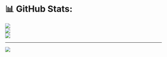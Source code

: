 # 📊 GitHub Stats:
![](https://github-readme-stats.vercel.app/api?username=Zander0070&theme=dark&hide_border=false&include_all_commits=false&count_private=false)<br/>
![](https://nirzak-streak-stats.vercel.app/?user=Zander0070&theme=dark&hide_border=false)<br/>
![](https://github-readme-stats.vercel.app/api/top-langs/?username=Zander0070&theme=dark&hide_border=false&include_all_commits=false&count_private=false&layout=compact)

---
[![](https://visitcount.itsvg.in/api?id=Zander0070&icon=0&color=0)](https://visitcount.itsvg.in)

<!-- Proudly created with GPRM ( https://gprm.itsvg.in ) -->
